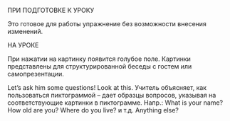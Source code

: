 ПРИ ПОДГОТОВКЕ К УРОКУ

Это готовое для работы упражнение без возможности внесения изменений.

НА УРOКЕ 

При нажатии на картинку появится голубое поле. Картинки представлены для структурированной беседы с гостем или самопрезентации. 

Let’s ask him some questions! Look at this.
Учитель объясняет, как пользоваться пиктограммой – дает образцы вопросов, указывая на
соответствующие картинки в пиктограмме. Напр.: What is your name? How old are you?
Where do you live? и т.д. Anything else?
